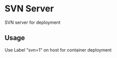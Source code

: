 # SVN Server
SVN server for deployment 

## Usage
Use Label "svn=1" on host for container deployment

